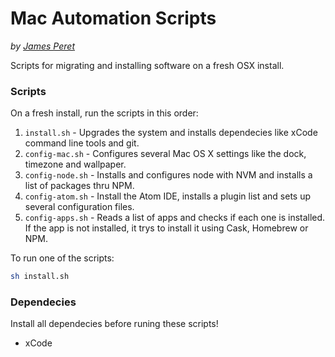 # Mac Automation Scripts

*by [James Peret](http://jamesperet.com)*

Scripts for migrating and installing software on a fresh OSX install.

### Scripts

On a fresh install, run the scripts in this order:

1. ``install.sh`` - Upgrades the system and installs dependecies like xCode command line tools and git.
2. ``config-mac.sh`` - Configures several Mac OS X settings like the dock, timezone and wallpaper.
3. ``config-node.sh`` - Installs and configures node with NVM and installs a list of packages thru NPM.
4. ``config-atom.sh`` - Install the Atom IDE, installs a plugin list and sets up several configuration files.
5. ``config-apps.sh`` - Reads a list of apps and checks if each one is installed. If the app is not installed, it trys to install it using Cask, Homebrew or NPM.

To run one of the scripts:

```bash
sh install.sh
```

### Dependecies

Install all dependecies before runing these scripts!

- xCode
